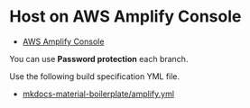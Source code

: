 # Host on AWS Amplify Console

- [AWS Amplify Console]

You can use **Password protection** each branch.

Use the following build specification YML file.

- [mkdocs-material-boilerplate/amplify.yml]



<!-- Internal References -->
<!-- External References -->
[AWS Amplify Console]: https://aws.amazon.com/amplify/console/
[mkdocs-material-boilerplate/amplify.yml]: https://github.com/peaceiris/mkdocs-material-boilerplate/blob/master/amplify.yml
